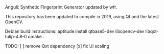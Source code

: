Anguli: Synthetic Fingerprint Generator
updated by wfr.

This repository has been updated to compile in 2019,
using Qt and the latest OpenCV.

Debian build instructions:
aptitude install qtbase5-dev libopencv-dev libqxt-tulip-4.8-0
qmake .

TODO:
[ ] remove Qxt dependency
[x] fix UI scaling
